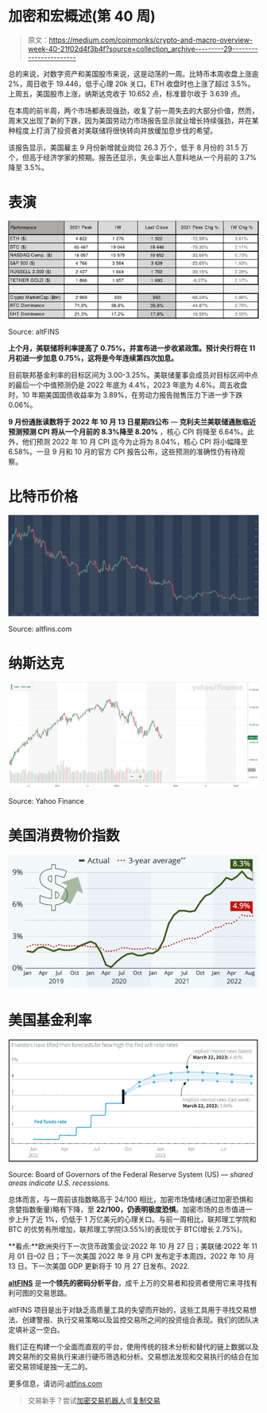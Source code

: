 # 加密和宏概述(第 40 周)

> 原文：<https://medium.com/coinmonks/crypto-and-macro-overview-week-40-21f02d4f3b4f?source=collection_archive---------29----------------------->

总的来说，对数字资产和美国股市来说，这是动荡的一周。比特币本周收盘上涨逾 2%，周日收于 19.446，低于心理 20k 关口。ETH 收盘时也上涨了超过 3.5%。上周五，美国股市上涨，纳斯达克收于 10.652 点，标准普尔收于 3.639 点。

在本周的前半周，两个市场都表现强劲，收复了前一周失去的大部分价值，然而，周末又出现了新的下跌，因为美国劳动力市场报告显示就业增长持续强劲，并在某种程度上打消了投资者对美联储将很快转向并放缓加息步伐的希望。

该报告显示，美国雇主 9 月份新增就业岗位 26.3 万个，低于 8 月份的 31.5 万个，但高于经济学家的预期。报告还显示，失业率出人意料地从一个月前的 3.7%降至 3.5%。

# **表演**

![](img/79540c0afb9ddeb61cf53406e946a07f.png)

Source: altFINS

**上个月，美联储将利率提高了 0.75%，并宣布进一步收紧政策。预计央行将在 11 月初进一步加息 0.75%，这将是今年连续第四次加息。**

目前联邦基金利率的目标区间为 3.00-3.25%。美联储董事会成员对目标区间中点的最后一个中值预测仍是 2022 年底为 4.4%，2023 年底为 4.6%。周五收盘时，10 年期美国国债收益率为 3.89%，在劳动力报告抛售压力下进一步下跌 0.06%。

**9 月份通胀读数将于 2022 年 10 月 13 日星期四公布** — **克利夫兰美联储通胀临近预测预测 CPI 将从一个月前的 8.3%降至 8.20%** ，核心 CPI 将降至 6.64%。此外，他们预测 2022 年 10 月 CPI 迄今为止将为 8.04%，核心 CPI 将小幅降至 6.58%。一旦 9 月和 10 月的官方 CPI 报告公布，这些预测的准确性仍有待观察。

# 比特币价格

![](img/bf5cce3fb5fc631bb208a368346a1ed1.png)

Source: altfins.com

# 纳斯达克

![](img/ca57f77bd7496f304223a075e4532f6b.png)

Source: Yahoo Finance

# 美国消费物价指数

![](img/7d77ee62b3c23c2e97718eb7df517221.png)

# 美国基金利率

![](img/416a20e20fc17044ef99a1298d99a330.png)

Source: Board of Governors of the Federal Reserve System (US) — *shared areas indicate U.S. recessions.*

总体而言，与一周前该指数略高于 24/100 相比，加密市场情绪(通过加密恐惧和贪婪指数衡量)略有下降，至 **22/100，仍表明极度恐惧**。加密市场的总市值进一步上升了近 1%，仍低于 1 万亿美元的心理关口。与前一周相比，联邦理工学院和 BTC 的优势有所增加，联邦理工学院(3.55%)的表现优于 BTC(增长 2.75%)。

**看点:**欧洲央行下一次货币政策会议:2022 年 10 月 27 日；美联储:2022 年 11 月 01 日–02 日；下一次美国 2022 年 9 月 CPI 发布定于本周四，2022 年 10 月 13 日。下一次美国 GDP 更新将于 10 月 27 日发布。2022.

[**altFINS**](https://altfins.com/) 是**一个领先的密码分析平台**，成千上万的交易者和投资者使用它来寻找有利可图的交易思路。

altFINS 项目是出于对缺乏高质量工具的失望而开始的，这些工具用于寻找交易想法、创建警报、执行交易策略以及监控交易所之间的投资组合表现。我们的团队决定填补这一空白。

我们正在构建一个全面而直观的平台，使用传统的技术分析和替代的链上数据以及跨交易所的交易执行来进行硬币筛选和分析。交易想法发现和交易执行的结合在加密交易领域是独一无二的。

更多信息，请访问:[altfins.com](https://altfins.com/)

> 交易新手？尝试[加密交易机器人](/coinmonks/crypto-trading-bot-c2ffce8acb2a)或[复制交易](/coinmonks/top-10-crypto-copy-trading-platforms-for-beginners-d0c37c7d698c)
